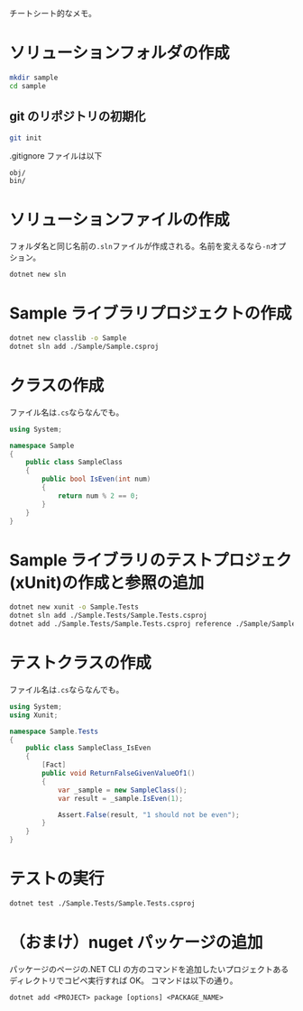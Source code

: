 チートシート的なメモ。

# ソリューションフォルダの作成

```bash
mkdir sample
cd sample
```

## git のリポジトリの初期化

```bash
git init
```

.gitignore ファイルは以下

```
obj/
bin/
```

# ソリューションファイルの作成

フォルダ名と同じ名前の`.sln`ファイルが作成される。名前を変えるなら`-n`オプション。

```bash
dotnet new sln
```

# Sample ライブラリプロジェクトの作成

```bash
dotnet new classlib -o Sample
dotnet sln add ./Sample/Sample.csproj
```

# クラスの作成

ファイル名は`.cs`ならなんでも。

```cs
using System;

namespace Sample
{
    public class SampleClass
    {
        public bool IsEven(int num)
        {
            return num % 2 == 0;
        }
    }
}
```

# Sample ライブラリのテストプロジェク(xUnit)の作成と参照の追加

```bash
dotnet new xunit -o Sample.Tests
dotnet sln add ./Sample.Tests/Sample.Tests.csproj
dotnet add ./Sample.Tests/Sample.Tests.csproj reference ./Sample/Sample.csproj
```

# テストクラスの作成

ファイル名は`.cs`ならなんでも。

```cs
using System;
using Xunit;

namespace Sample.Tests
{
    public class SampleClass_IsEven
    {
        [Fact]
        public void ReturnFalseGivenValueOf1()
        {
            var _sample = new SampleClass();
            var result = _sample.IsEven(1);

            Assert.False(result, "1 should not be even");
        }
    }
}
```

# テストの実行

```bash
dotnet test ./Sample.Tests/Sample.Tests.csproj
```

# （おまけ）nuget パッケージの追加

パッケージのページの.NET CLI の方のコマンドを追加したいプロジェクトあるディレクトリでコピペ実行すれば OK。
コマンドは以下の通り。

```
dotnet add <PROJECT> package [options] <PACKAGE_NAME>
```
